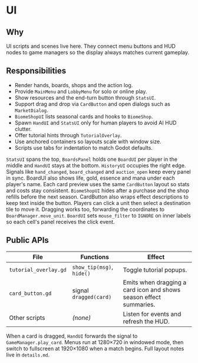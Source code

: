 # UI

## Why
UI scripts and scenes live here. They connect menu buttons and HUD nodes to game managers so the display always matches current gameplay.

## Responsibilities
- Render hands, boards, shops and the action log.
- Provide `MainMenu` and `LobbyMenu` for solo or online play.
- Show resources and the end-turn button through `StatsUI`.
- Support drag and drop via `CardButton` and open dialogs such as `MarketDialog`.
- `BiomeShopUI` lists seasonal cards and hooks to `BiomeShop`.
- Spawn `HandUI` and `StatsUI` only for human players to avoid AI HUD clutter.
- Offer tutorial hints through `TutorialOverlay`.
- Use anchored containers so layouts scale with window size.
 - Scripts use tabs for indentation to match Godot defaults.

`StatsUI` spans the top, `BoardsPanel` holds one `BoardUI` per player in the middle and `HandUI` stays at the bottom. `HistoryUI` occupies the right edge. Signals like `hand_changed`, `board_changed` and `auction_open` keep every panel in sync. BoardUI also shows life, gold, essence and mana under each player's name. Each card preview uses the same `CardButton` layout so stats and costs stay consistent. `BiomeShopUI` hides after a purchase and the shop refills before the next season. CardButton also wraps effect descriptions to keep text inside the button.
Players can click a unit then select a destination tile to move it. Dragging works too, forwarding the coordinates to `BoardManager.move_unit`.
`BoardUI` sets `mouse_filter` to `IGNORE` on inner labels so each cell's panel receives the click event.

## Public APIs
| File | Functions | Effect |
|------|-----------|-------|
| `tutorial_overlay.gd` | `show_tip(msg)`, `hide()` | Toggle tutorial popups. |
| `card_button.gd` | signal `dragged(card)` | Emits when dragging a card icon and shows season effect summaries. |
| Other scripts | *(none)* | Listen for events and refresh the HUD. |

When a card is dragged, `HandUI` forwards the signal to `GameManager.play_card`. Menus run at 1280×720 in windowed mode, then switch to fullscreen at 1920×1080 when a match begins. Full layout notes live in `details.md`.
